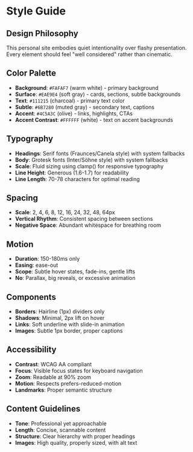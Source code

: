 # Style Guide

## Design Philosophy
This personal site embodies quiet intentionality over flashy presentation. Every element should feel "well considered" rather than cinematic.

## Color Palette
- **Background**: `#FAFAF7` (warm white) - primary background
- **Surface**: `#EAE9E4` (soft gray) - cards, sections, subtle backgrounds  
- **Text**: `#111215` (charcoal) - primary text color
- **Subtle**: `#6B7280` (muted gray) - secondary text, captions
- **Accent**: `#4C5A3C` (olive) - links, highlights, CTAs
- **Accent Contrast**: `#FFFFFF` (white) - text on accent backgrounds

## Typography
- **Headings**: Serif fonts (Fraunces/Canela style) with system fallbacks
- **Body**: Grotesk fonts (Inter/Söhne style) with system fallbacks
- **Scale**: Fluid sizing using clamp() for responsive typography
- **Line Height**: Generous (1.6-1.7) for readability
- **Line Length**: 70-78 characters for optimal reading

## Spacing
- **Scale**: 2, 4, 6, 8, 12, 16, 24, 32, 48, 64px
- **Vertical Rhythm**: Consistent spacing between sections
- **Negative Space**: Abundant whitespace for breathing room

## Motion
- **Duration**: 150-180ms only
- **Easing**: ease-out
- **Scope**: Subtle hover states, fade-ins, gentle lifts
- **No**: Parallax, big reveals, or excessive animation

## Components
- **Borders**: Hairline (1px) dividers only
- **Shadows**: Minimal, 2px lift on hover
- **Links**: Soft underline with slide-in animation
- **Images**: Subtle 1px border, proper captions

## Accessibility
- **Contrast**: WCAG AA compliant
- **Focus**: Visible focus states for keyboard navigation
- **Zoom**: Readable at 90% zoom
- **Motion**: Respects prefers-reduced-motion
- **Landmarks**: Proper semantic structure

## Content Guidelines
- **Tone**: Professional yet approachable
- **Length**: Concise, scannable content
- **Structure**: Clear hierarchy with proper headings
- **Images**: High quality, properly sized, with alt text
